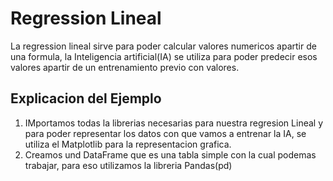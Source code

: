 # Regression Lineal

La regression lineal sirve para poder calcular valores numericos apartir de una formula, la Inteligencia artificial(IA) se utiliza para poder predecir esos valores apartir de un entrenamiento previo con valores.

## Explicacion del Ejemplo
1. IMportamos todas la librerias necesarias para nuestra regresion Lineal y para poder representar los datos con que vamos a entrenar la IA, se utiliza el Matplotlib para la representacion grafica.
2. Creamos und DataFrame que es una tabla simple con la cual podemas trabajar, para eso utilizamos la libreria Pandas(pd)
